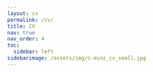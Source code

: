 ```yaml
---
layout: cv
permalink: /cv/
title: CV
nav: true
nav_order: 4
toc:
  sidebar: left
sidebarimage: /assets/img/c-minz_cv_small.jpg
---
```

